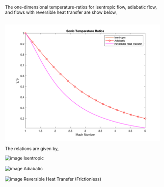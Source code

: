 The one-dimensional temperature-ratios for isentropic flow, adiabatic flow, and flows with reversible heat transfer are show below, 
<br><br>
<p align="center"><img src="./Images/SonicTemperatureRatios.png" alt="drawing" width="600"/></p>

The relations are given by, 

<img width="400" alt="image" src="https://user-images.githubusercontent.com/68218266/168744094-1dd1138c-b205-49f3-98b4-86df31f146b6.png">
Isentropic<br><br>

<img width="400" alt="image" src="https://user-images.githubusercontent.com/68218266/168744113-b7d4ee3a-0c40-4cfa-8fc4-3e1c707117ae.png">
Adiabatic<br><br>

<img width="215" alt="image" src="https://user-images.githubusercontent.com/68218266/168744384-a8379a83-2821-4ea9-831c-a29265f68f84.png"> 
Reversible Heat Transfer (Frictionless)<br><br>
